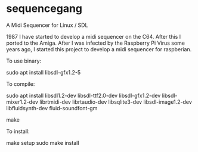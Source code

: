 # sequencegang
A Midi Sequencer for Linux / SDL

1987 I have started to develop a midi sequencer on the C64. After this I ported to the Amiga. After I was infected by the Raspberry Pi Virus some years ago, I started this project to develop a midi sequencer for raspberian.


To use binary:

sudo apt install libsdl-gfx1.2-5

To compile:

sudo apt install libsdl1.2-dev libsdl-ttf2.0-dev libsdl-gfx1.2-dev libsdl-mixer1.2-dev librtmidi-dev librtaudio-dev libsqlite3-dev libsdl-image1.2-dev libfluidsynth-dev fluid-soundfont-gm

make

To install:

make setup
sudo make install

